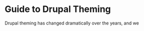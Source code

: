 Guide to Drupal Theming
=======================

Drupal theming has changed dramatically over the years, and we


